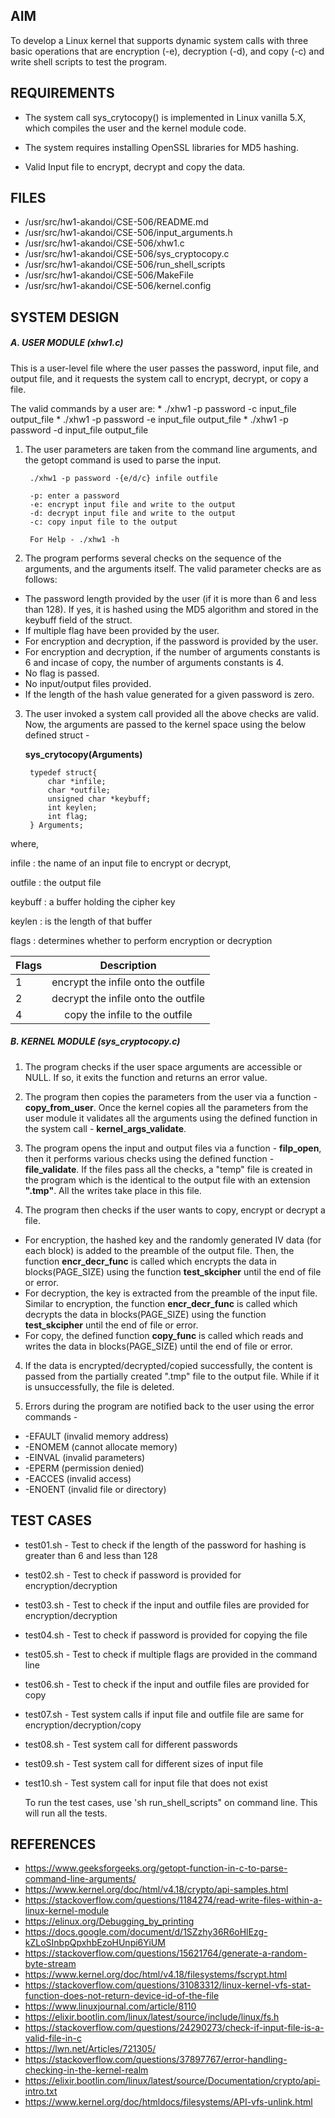 ## AIM
To develop a Linux kernel that supports dynamic system calls with three basic operations that are encryption (-e), decryption (-d), and copy (-c) and write shell scripts to test the program.


## REQUIREMENTS

* The system call sys_crytocopy() is implemented in Linux vanilla 5.X, which compiles the user and the kernel module code.
  
* The system requires installing OpenSSL libraries for MD5 hashing.

* Valid Input file to encrypt, decrypt and copy the data.



## FILES

- /usr/src/hw1-akandoi/CSE-506/README.md
- /usr/src/hw1-akandoi/CSE-506/input_arguments.h
- /usr/src/hw1-akandoi/CSE-506/xhw1.c
- /usr/src/hw1-akandoi/CSE-506/sys_cryptocopy.c
- /usr/src/hw1-akandoi/CSE-506/run_shell_scripts
- /usr/src/hw1-akandoi/CSE-506/MakeFile
- /usr/src/hw1-akandoi/CSE-506/kernel.config


## SYSTEM DESIGN
##### A. USER MODULE (xhw1.c)

This is a user-level file where the user passes the password, input file, and output file, and it requests the system call to encrypt, decrypt, or copy a file.

The valid commands by a user are:
        * ./xhw1 -p password -c input_file output_file
        * ./xhw1 -p password -e input_file output_file
        * ./xhw1 -p password -d input_file output_file


1. The user parameters are taken from the command line arguments, and the getopt command is used to parse the input.

        ./xhw1 -p password -{e/d/c} infile outfile
        
        -p: enter a password
        -e: encrypt input file and write to the output
        -d: decrypt input file and write to the output
        -c: copy input file to the output
          
        For Help - ./xhw1 -h 

2. The program performs several checks on the sequence of the arguments, and the arguments itself. The valid parameter checks are as follows:
* The password length provided by the user (if it is more than 6 and less than 128). If yes, it is hashed using the MD5 algorithm and stored in the keybuff field of the struct.
* If multiple flag have been provided by the user.
* For encryption and decryption, if the password is provided by the user.
* For encryption and decryption, if the number of arguments constants is 6 and incase of copy, the number of arguments constants is 4.
* No flag is passed.
* No input/output files provided.
* If the length of the hash value generated for a given password is zero.

3. The user invoked a system call provided all the above checks are valid. Now, the arguments are passed to the kernel space using the below defined struct -
    
      **sys_crytocopy(Arguments)**

        typedef struct{
            char *infile; 
            char *outfile; 
            unsigned char *keybuff; 
            int keylen; 
            int flag; 
        } Arguments;

  where,

  infile : the name of an input file to encrypt or decrypt, 
  
  outfile : the output file
  
  keybuff : a buffer holding the cipher key
  
  keylen : is the length of that buffer
  
  flags : determines whether to perform encryption or decryption 


| Flags | Description |
| :---  |    :----:   | 
| 1   | encrypt the infile onto the outfile |
| 2   | decrypt the infile onto the outfile | 
| 4   | copy the infile to the outfile  | 
 

##### B. KERNEL MODULE (sys_cryptocopy.c)

1. The program checks if the user space arguments are accessible or NULL. If so, it exits the function and returns an error value.

2. The program then copies the parameters from the user via a function - **copy_from_user**. Once the kernel copies all the parameters from the user module it validates all the arguments using the defined function in the system call - **kernel_args_validate**.

3. The program opens the input and output files via a function - **filp_open**, then it performs various checks using the defined function - **file_validate**. If the files pass all the checks, a "temp" file is created in the program which is the identical to the output file with an extension **".tmp"**. All the writes take place in this file.

3. The program then checks if the user wants to copy, encrypt or decrypt a file. 
* For encryption, the hashed key and the randomly generated IV data (for each block) is added to the preamble of the output file. Then, the function **encr_decr_func** is called which encrypts the data in blocks(PAGE_SIZE) using the function **test_skcipher** until the end of file or error. 
* For decryption, the key is extracted from the preamble of the input file. Similar to encryption, the function **encr_decr_func** is called which decrypts the data in blocks(PAGE_SIZE) using the function **test_skcipher** until the end of file or error. 
* For copy, the defined function **copy_func** is called which reads and writes the data in blocks(PAGE_SIZE) until the end of file or error.

4. If the data is encrypted/decrypted/copied successfully, the content is passed from the partially created ".tmp" file to the output file. While if it is unsuccessfully, the file is deleted.

5. Errors during the program are notified back to the user using the error commands -
  * -EFAULT (invalid memory address)
  * -ENOMEM (cannot allocate memory)
  * -EINVAL (invalid parameters)
  * -EPERM (permission denied)
  * -EACCES (invalid access)
  * -ENOENT (invalid file or directory)


## TEST CASES

  * test01.sh - Test to check if the length of the password for hashing is greater than 6 and less than 128
  * test02.sh - Test to check if password is provided for encryption/decryption
  * test03.sh - Test to check if the input and outfile files are provided for encryption/decryption
  * test04.sh - Test to check if password is provided for copying the file
  * test05.sh - Test to check if multiple flags are provided in the command line
  * test06.sh - Test to check if the input and outfile files are provided for copy
  * test07.sh - Test system calls if input file and outfile file are same for encryption/decryption/copy
  * test08.sh - Test system call for different passwords
  * test09.sh - Test system call for different sizes of input file
  * test10.sh - Test system call for input file that does not exist
 
    To run the test cases, use 'sh run_shell_scripts" on command line. This will run all the tests.


## REFERENCES
  * https://www.geeksforgeeks.org/getopt-function-in-c-to-parse-command-line-arguments/
  * https://www.kernel.org/doc/html/v4.18/crypto/api-samples.html
  * https://stackoverflow.com/questions/1184274/read-write-files-within-a-linux-kernel-module
  * https://elinux.org/Debugging_by_printing
  * https://docs.google.com/document/d/1SZzhy36R6oHlEzg-kZLoSInbpQpxhbEzoHUnpi6YiUM
  * https://stackoverflow.com/questions/15621764/generate-a-random-byte-stream
  * https://www.kernel.org/doc/html/v4.18/filesystems/fscrypt.html
  * https://stackoverflow.com/questions/31083312/linux-kernel-vfs-stat-function-does-not-return-device-id-of-the-file
  * https://www.linuxjournal.com/article/8110
  * https://elixir.bootlin.com/linux/latest/source/include/linux/fs.h
  * https://stackoverflow.com/questions/24290273/check-if-input-file-is-a-valid-file-in-c
  * https://lwn.net/Articles/721305/
  * https://stackoverflow.com/questions/37897767/error-handling-checking-in-the-kernel-realm
  * https://elixir.bootlin.com/linux/latest/source/Documentation/crypto/api-intro.txt
  * https://www.kernel.org/doc/htmldocs/filesystems/API-vfs-unlink.html
